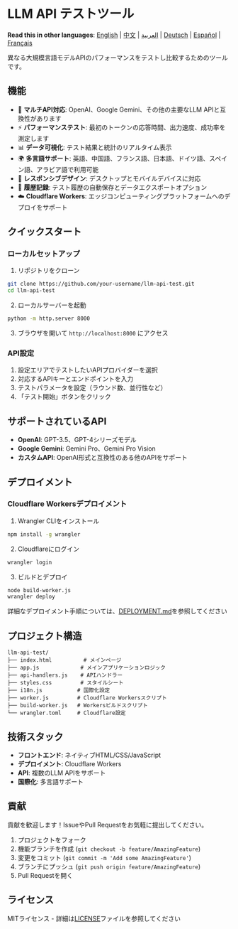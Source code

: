 # LLM API テストツール

**Read this in other languages**: [English](README.md) | [中文](README_CN.md) | [العربية](README_AR.md) | [Deutsch](README_DE.md) | [Español](README_ES.md) | [Français](README_FR.md)

異なる大規模言語モデルAPIのパフォーマンスをテストし比較するためのツールです。

## 機能

- 🚀 **マルチAPI対応**: OpenAI、Google Gemini、その他の主要なLLM APIと互換性があります
- ⚡ **パフォーマンステスト**: 最初のトークンの応答時間、出力速度、成功率を測定します
- 📊 **データ可視化**: テスト結果と統計のリアルタイム表示
- 🌍 **多言語サポート**: 英語、中国語、フランス語、日本語、ドイツ語、スペイン語、アラビア語で利用可能
- 📱 **レスポンシブデザイン**: デスクトップとモバイルデバイスに対応
- 💾 **履歴記録**: テスト履歴の自動保存とデータエクスポートオプション
- ☁️ **Cloudflare Workers**: エッジコンピューティングプラットフォームへのデプロイをサポート

## クイックスタート

### ローカルセットアップ

1. リポジトリをクローン
```bash
git clone https://github.com/your-username/llm-api-test.git
cd llm-api-test
```

2. ローカルサーバーを起動
```bash
python -m http.server 8000
```

3. ブラウザを開いて `http://localhost:8000` にアクセス

### API設定

1. 設定エリアでテストしたいAPIプロバイダーを選択
2. 対応するAPIキーとエンドポイントを入力
3. テストパラメータを設定（ラウンド数、並行性など）
4. 「テスト開始」ボタンをクリック

## サポートされているAPI

- **OpenAI**: GPT-3.5、GPT-4シリーズモデル
- **Google Gemini**: Gemini Pro、Gemini Pro Vision
- **カスタムAPI**: OpenAI形式と互換性のある他のAPIをサポート

## デプロイメント

### Cloudflare Workersデプロイメント

1. Wrangler CLIをインストール
```bash
npm install -g wrangler
```

2. Cloudflareにログイン
```bash
wrangler login
```

3. ビルドとデプロイ
```bash
node build-worker.js
wrangler deploy
```

詳細なデプロイメント手順については、[DEPLOYMENT.md](DEPLOYMENT.md)を参照してください

## プロジェクト構造

```
llm-api-test/
├── index.html          # メインページ
├── app.js             # メインアプリケーションロジック
├── api-handlers.js    # APIハンドラー
├── styles.css         # スタイルシート
├── i18n.js           # 国際化設定
├── worker.js         # Cloudflare Workersスクリプト
├── build-worker.js   # Workersビルドスクリプト
└── wrangler.toml     # Cloudflare設定
```

## 技術スタック

- **フロントエンド**: ネイティブHTML/CSS/JavaScript
- **デプロイメント**: Cloudflare Workers
- **API**: 複数のLLM APIをサポート
- **国際化**: 多言語サポート

## 貢献

貢献を歓迎します！IssueやPull Requestをお気軽に提出してください。

1. プロジェクトをフォーク
2. 機能ブランチを作成 (`git checkout -b feature/AmazingFeature`)
3. 変更をコミット (`git commit -m 'Add some AmazingFeature'`)
4. ブランチにプッシュ (`git push origin feature/AmazingFeature`)
5. Pull Requestを開く

## ライセンス

MITライセンス - 詳細は[LICENSE](LICENSE)ファイルを参照してください